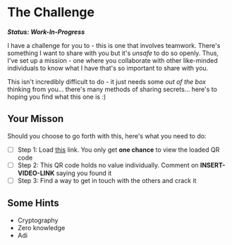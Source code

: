 # The Challenge
___Status: Work-In-Progress___

I have a challenge for you to - this is one that involves teamwork. There's something I want to share with you but it's *unsafe* to do so openly. Thus, I've set up a mission - one where you collaborate with other like-minded individuals to know what I have that's so important to share with you. 

This isn't incredibly difficult to do - it just needs some _out of the box_ thinking from you... there's many methods of sharing secrets... here's to hoping you find what this one is :)

## Your Misson
Should you choose to go forth with this, here's what you need to do:
* [ ] Step 1: Load [this](http://challenge1.nandanv.com) link. You only get **one chance** to view the loaded QR code
* [ ] Step 2: This QR code holds no value individually. Comment on __INSERT-VIDEO-LINK__ saying you found it
* [ ] Step 3: Find a way to get in touch with the others and crack it

## Some Hints
- Cryptography
- Zero knowledge
- Adi
